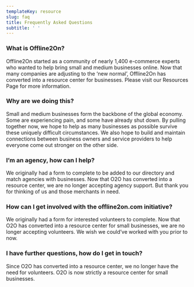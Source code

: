 ```yaml
---
templateKey: resource
slug: faq
title: Frequently Asked Questions
subtitle: ' '
---
```

### What is Offline2On?

Offline2On started as a community of nearly 1,400 e-commerce experts who wanted to help bring small and medium businesses online. Now that many companies are adjusting to the ‘new normal’, Offline2On has converted into a resource center for businesses. Please visit our Resources Page for more information.

### Why are we doing this?

Small and medium businesses form the backbone of the global economy. Some are experiencing pain, and some have already shut down. By pulling together now, we hope to help as many businesses as possible survive these uniquely difficult circumstances. We also hope to build and maintain connections between business owners and service providers to help everyone come out stronger on the other side.  

### I’m an agency, how can I help?

We originally had a form to complete to be added to our directory and match agencies with businesses. Now that O2O has converted into a resource center, we are no longer accepting agency support. But thank you for thinking of us and those merchants in need.

### How can I get involved with the offline2on.com initiative?

We originally had a form for interested volunteers to complete. Now that O2O has converted into a resource center for small businesses, we are no longer accepting volunteers. We wish we could’ve worked with you prior to now.

### I have further questions, how do I get in touch?

Since O2O has converted into a resource center, we no longer have the need for volunteers. O2O is now strictly a resource center for small businesses.
